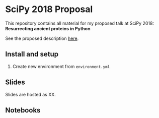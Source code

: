# SciPy 2018 Proposal

This repository contains all material for my proposed talk at SciPy 2018:
**Resurrecting ancient proteins in Python**

See the proposed description [here](description.md).

## Install and setup

1. Create new environment from `environment.yml`


## Slides

Slides are hosted as XX.

## Notebooks
